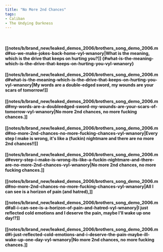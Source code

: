 ```yaml
---
title: "No More 2nd Chances"
tags:
- Caliban
- The Undying Darkness
---
```

&nbsp;
#### [[notes/b/brand_new/leaked_demos_2006/brothers_song_demo_2006.md#so-we-make-jokes-back-home-vyl-wnanory|What is the meaning, which is the drive that keeps on hurting you?]] {#what-is-the-meaning-which-is-the-drive-that-keeps-on-hurting-you-vyl-wnanory}
#### [[notes/b/brand_new/leaked_demos_2006/brothers_song_demo_2006.md#what-is-the-meaning-which-is-the-drive-that-keeps-on-hurting-you-vyl-wnanory|My words are a double-edged sword, my wounds are your scars of tomorrow!]]
#### [[notes/b/brand_new/leaked_demos_2006/brothers_song_demo_2006.md#my-words-are-a-doubleedged-sword-my-wounds-are-your-scars-of-tomorrow-vyl-wnanory|No more 2nd chances, no more fucking chances.]]
#### [[notes/b/brand_new/leaked_demos_2006/brothers_song_demo_2006.md#no-more-2nd-chances-no-more-fucking-chances-vyl-wnanory|Every step I make is wrong, it's like a (fuckin) nightmare and there are no more 2nd chances!!]]
#### [[notes/b/brand_new/leaked_demos_2006/brothers_song_demo_2006.md#every-step-i-make-is-wrong-its-like-a-fuckin-nightmare-and-there-are-no-more-2nd-chances-vyl-wnanory|No more 2nd chances, no more fucking chances.]]
#### [[notes/b/brand_new/leaked_demos_2006/brothers_song_demo_2006.md#no-more-2nd-chances-no-more-fucking-chances-vyl-wnanory|All I can see is a horizon of pain (and hatred),]]
#### [[notes/b/brand_new/leaked_demos_2006/brothers_song_demo_2006.md#all-i-can-see-is-a-horizon-of-pain-and-hatred-vyl-wnanory|I just reflected cold emotions and I deserve the pain, maybe I'll wake up one day!?]]
#### [[notes/b/brand_new/leaked_demos_2006/brothers_song_demo_2006.md#i-just-reflected-cold-emotions-and-i-deserve-the-pain-maybe-ill-wake-up-one-day-vyl-wnanory|No more 2nd chances, no more fucking chances.]]
